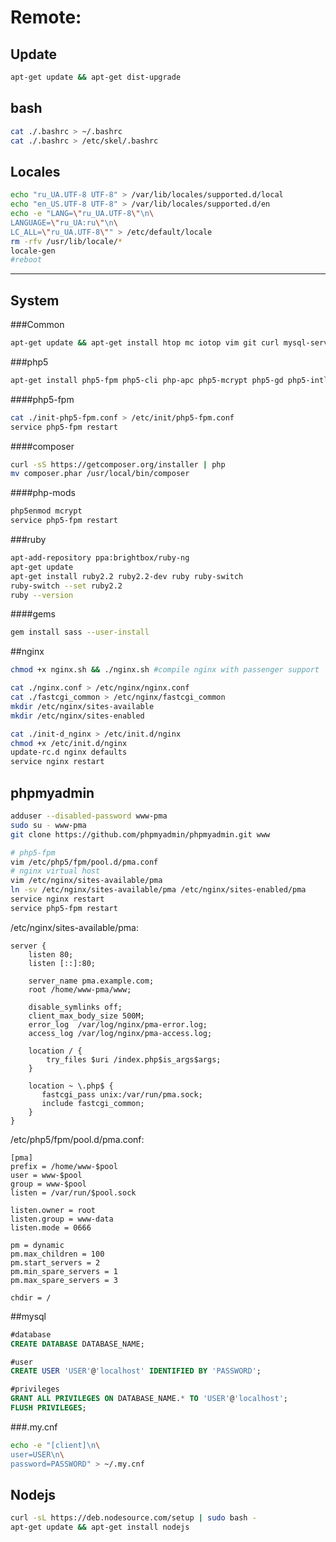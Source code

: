 # Remote:

## Update
````bash
apt-get update && apt-get dist-upgrade
````
## bash
````bash
cat ./.bashrc > ~/.bashrc
cat ./.bashrc > /etc/skel/.bashrc
````
## Locales
````bash
echo "ru_UA.UTF-8 UTF-8" > /var/lib/locales/supported.d/local
echo "en_US.UTF-8 UTF-8" > /var/lib/locales/supported.d/en
echo -e "LANG=\"ru_UA.UTF-8\"\n\
LANGUAGE=\"ru_UA:ru\"\n\
LC_ALL=\"ru_UA.UTF-8\"" > /etc/default/locale
rm -rfv /usr/lib/locale/*
locale-gen
#reboot
````
-------------------------------------

## System
###Common
````bash
apt-get update && apt-get install htop mc iotop vim git curl mysql-server redis-server python-software-properties libcurl4-openssl-dev build-essential
````
###php5
````bash
apt-get install php5-fpm php5-cli php-apc php5-mcrypt php5-gd php5-intl php5-curl php5-imagick php5-mysql
````
####php5-fpm
````bash
cat ./init-php5-fpm.conf > /etc/init/php5-fpm.conf
service php5-fpm restart
````
####composer
````bash
curl -sS https://getcomposer.org/installer | php
mv composer.phar /usr/local/bin/composer
````
####php-mods
`````bash
php5enmod mcrypt
service php5-fpm restart
`````

###ruby
````bash
apt-add-repository ppa:brightbox/ruby-ng
apt-get update
apt-get install ruby2.2 ruby2.2-dev ruby ruby-switch
ruby-switch --set ruby2.2
ruby --version
````
####gems
````bash
gem install sass --user-install
````

##nginx
````bash
chmod +x nginx.sh && ./nginx.sh #compile nginx with passenger support

cat ./nginx.conf > /etc/nginx/nginx.conf
cat ./fastcgi_common > /etc/nginx/fastcgi_common
mkdir /etc/nginx/sites-available
mkdir /etc/nginx/sites-enabled

cat ./init-d_nginx > /etc/init.d/nginx
chmod +x /etc/init.d/nginx
update-rc.d nginx defaults
service nginx restart
````
## phpmyadmin
````bash
adduser --disabled-password www-pma
sudo su - www-pma
git clone https://github.com/phpmyadmin/phpmyadmin.git www

# php5-fpm
vim /etc/php5/fpm/pool.d/pma.conf
# nginx virtual host
vim /etc/nginx/sites-available/pma
ln -sv /etc/nginx/sites-available/pma /etc/nginx/sites-enabled/pma
service nginx restart
service php5-fpm restart
````

/etc/nginx/sites-available/pma:
````nginx
server {
    listen 80;
    listen [::]:80;

    server_name pma.example.com;
    root /home/www-pma/www;

    disable_symlinks off;
    client_max_body_size 500M;
    error_log  /var/log/nginx/pma-error.log;
    access_log /var/log/nginx/pma-access.log;

    location / {
        try_files $uri /index.php$is_args$args;
    }

    location ~ \.php$ {
       fastcgi_pass unix:/var/run/pma.sock;
       include fastcgi_common;
    }
}
````

/etc/php5/fpm/pool.d/pma.conf:
````
[pma]
prefix = /home/www-$pool
user = www-$pool
group = www-$pool
listen = /var/run/$pool.sock

listen.owner = root
listen.group = www-data
listen.mode = 0666

pm = dynamic
pm.max_children = 100
pm.start_servers = 2
pm.min_spare_servers = 1
pm.max_spare_servers = 3

chdir = /
````

##mysql
````sql
#database
CREATE DATABASE DATABASE_NAME;

#user
CREATE USER 'USER'@'localhost' IDENTIFIED BY 'PASSWORD';

#privileges
GRANT ALL PRIVILEGES ON DATABASE_NAME.* TO 'USER'@'localhost';
FLUSH PRIVILEGES;
````
###.my.cnf
````bash
echo -e "[client]\n\
user=USER\n\
password=PASSWORD" > ~/.my.cnf
````

## Nodejs
````bash
curl -sL https://deb.nodesource.com/setup | sudo bash -
apt-get update && apt-get install nodejs
````
